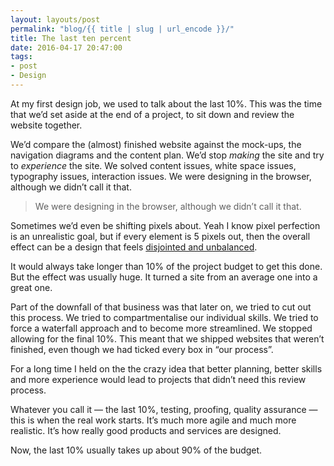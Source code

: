```yaml
---
layout: layouts/post
permalink: "blog/{{ title | slug | url_encode }}/"
title: The last ten percent  
date: 2016-04-17 20:47:00  
tags:
- post
- Design
---
```


At my first design job, we used to talk about the last 10%. This was the time that we’d set aside at the end of a project, to sit down and review the website together.

We’d compare the (almost) finished website against the mock-ups, the navigation diagrams and the content plan. We’d stop *making* the site and try to *experience* the site. We solved content issues, white space issues, typography issues, interaction issues. We were designing in the browser, although we didn’t call it that.

> We were designing in the browser, although we didn’t call it that.

Sometimes we’d even be shifting pixels about. Yeah I know pixel perfection is an unrealistic goal, but if every element is 5 pixels out, then the overall effect can be a design that feels [disjointed and unbalanced](http://us5.campaign-archive2.com/?u=7e093c5cf4&id=564702bd96).

It would always take longer than 10% of the project budget to get this done. But the effect was usually huge. It turned a site from an average one into a great one.

Part of the downfall of that business was that later on, we tried to cut out this process. We tried to compartmentalise our individual skills. We tried to force a waterfall approach and to become more streamlined. We stopped allowing for the final 10%. This meant that we shipped websites that weren’t finished, even though we had ticked every box in “our process”.

For a long time I held on the the crazy idea that better planning, better skills and more experience would lead to projects that didn’t need this review process.

Whatever you call it — the last 10%, testing, proofing, quality assurance — this is when the real work starts. It’s much more agile and much more realistic. It’s how really good products and services are designed.

Now, the last 10% usually takes up about 90% of the budget.
